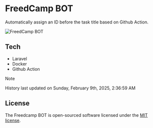 # FreedCamp BOT

Automatically assign an ID before the task title based on Github Action.

![FreedCamp BOT](https://repository-images.githubusercontent.com/737932867/7d34798b-2680-471c-b089-a78a718d3d6a)

## Tech

- Laravel
- Docker
- Github Action

> [!NOTE]  
> History last updated on Sunday, February 9th, 2025, 2:36:59 AM

## License

The Freedcamp BOT is open-sourced software licensed under the [MIT license](https://opensource.org/licenses/MIT).
